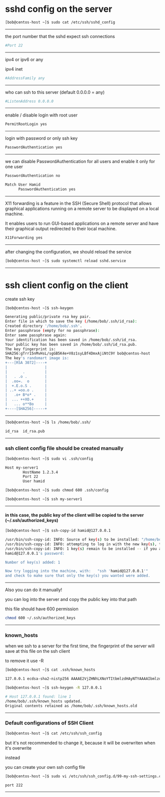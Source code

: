 
# sshd config on the server

```bash
[bob@centos-host ~]$ sudo cat /etc/ssh/sshd_config 
```

________________________________________________________________________________________________


the port number that the sshd expect ssh connections

```bash
#Port 22
```

________________________________________________________________________________________________


ipv4 or ipv6 or any


ipv4    inet


```bash
#AddressFamily any
```

________________________________________________________________________________________________


who can ssh to this server (default 0.0.0.0 = any)

```bash
#ListenAddress 0.0.0.0
```

________________________________________________________________________________________________


enable / disable login with root user

```bash
PermitRootLogin yes
```

________________________________________________________________________________________________


login with password or only ssh key

```bash
PasswordAuthentication yes
```

________________________________________________________________________________________________


we can disable PasswordAuthentication for all users and enable it only for one user

```bash
PasswordAuthentication no

Match User Hamid
      PasswordAuthentication yes
```

________________________________________________________________________________________________




X11 forwarding is a feature in the SSH (Secure Shell) protocol that allows graphical applications running on a remote server to be displayed on a local machine.

It enables users to run GUI-based applications on a remote server and have their graphical output redirected to their local machine.

```bash
X11Forwarding yes
```

________________________________________________________________________________________________


after changing the configuration, we should reload the service

```bash
[bob@centos-host ~]$ sudo systemctl reload sshd.service
```

________________________________________________________________________________________________


# ssh client config on the client

create ssh key

```bash
[bob@centos-host ~]$ ssh-keygen

Generating public/private rsa key pair.
Enter file in which to save the key (/home/bob/.ssh/id_rsa): 
Created directory '/home/bob/.ssh'.
Enter passphrase (empty for no passphrase): 
Enter same passphrase again: 
Your identification has been saved in /home/bob/.ssh/id_rsa.
Your public key has been saved in /home/bob/.ssh/id_rsa.pub.
The key fingerprint is:
SHA256:gTrr15nMvHsL/sgGB5K4e+V8z1syLBf4DmxAjiNtC9Y bob@centos-host
The key's randomart image is:
+---[RSA 3072]----+
|                 |
|       .         |
|   . .o .        |
|  .oo=.  o       |
|  +.E.o.S .      |
| ..+ =oo.o .     |
|   .o+ B*o* .    |
|  ... ++XO.+     |
|   ... o**Bo     |
+----[SHA256]-----+
```

________________________________________________________________________________________________




```bash
[bob@centos-host ~]$ ls /home/bob/.ssh/

id_rsa  id_rsa.pub
```

________________________________________________________________________________________________


### ssh client config file should be created manually

```bash
[bob@centos-host ~]$ sudo vi .ssh/config

Host my-server1
        HostName 1.2.3.4
        Port 22
        User hamid
```



```bash
[bob@centos-host ~]$ sudo chmod 600 .ssh/config
```


```bash
[bob@centos-host ~]$ ssh my-server1
```

________________________________________________________________________________________________


#### in this case, the public key of the client will be copied to the server (~/.ssh/authorized_keys)

```bash
[bob@centos-host ~]$ ssh-copy-id hamid@127.0.0.1

/usr/bin/ssh-copy-id: INFO: Source of key(s) to be installed: "/home/bob/.ssh/id_rsa.pub"
/usr/bin/ssh-copy-id: INFO: attempting to log in with the new key(s), to filter out any that are already installed
/usr/bin/ssh-copy-id: INFO: 1 key(s) remain to be installed -- if you are prompted now it is to install the new keys
hamid@127.0.0.1's password: 

Number of key(s) added: 1

Now try logging into the machine, with:   "ssh 'hamid@127.0.0.1'"
and check to make sure that only the key(s) you wanted were added.
```

________________________________________________________________________________________________


Also you can do it manually!

you can log into the server and copy the public key into that path

this file should have 600 permission

```bash
chmod 600 ~/.ssh/authorized_keys
```

________________________________________________________________________________________________


###  known_hosts

when we ssh to a server for the first time, the fingerprint of the server will save at this file on the ssh client

to remove it use -R

```bash
[bob@centos-host ~]$ cat .ssh/known_hosts

127.0.0.1 ecdsa-sha2-nistp256 AAAAE2VjZHNhLXNoYTItbmlzdHAyNTYAAAAIbmlzdHAyNTYAAABBBFU81eko9npTtVm3ZEoCZrKAoL7WvcTb1L9BWOc5EdaX+lMoJGkQPMX7SRja7kOymQe4ZBJGqdSg75SzpJtble4=
```





```bash
[bob@centos-host ~]$ ssh-keygen -R 127.0.0.1

# Host 127.0.0.1 found: line 1
/home/bob/.ssh/known_hosts updated.
Original contents retained as /home/bob/.ssh/known_hosts.old
```

________________________________________________________________________________________________


### Default configurations of SSH Client

```bash
[bob@centos-host ~]$ cat /etc/ssh/ssh_config
```

but it's not recommended to change it, because it will be overwriten when it's overwrite

instead

you can create your own ssh config file


```bash
[bob@centos-host ~]$ sudo vi /etc/ssh/ssh_config.d/99-my-ssh-settings.conf

port 222 
```

________________________________________________________________________________________________
